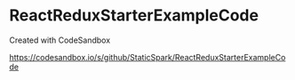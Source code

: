 # ReactReduxStarterExampleCode
Created with CodeSandbox

https://codesandbox.io/s/github/StaticSpark/ReactReduxStarterExampleCode
